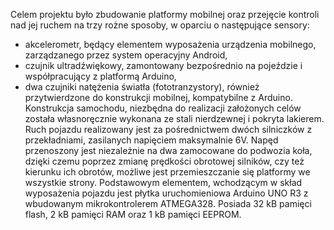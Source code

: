 Celem projektu było zbudowanie platformy mobilnej oraz przejęcie kontroli nad jej ruchem na trzy rożne sposoby, w oparciu o następujące sensory:
- akcelerometr, będący elementem wyposażenia urządzenia mobilnego, zarządzanego przez system operacyjny Android,
-  czujnik ultradźwiękowy, zamontowany bezpośrednio na pojeździe i  współpracujący  z platformą Arduino,
- dwa czujniki natężenia światła (fototranzystory), również przytwierdzone do konstrukcji mobilnej, kompatybilne z Arduino.
Konstrukcja samochodu, niezbędna do realizacji założonych  celów została własnoręcznie wykonana ze stali nierdzewnej i pokryta lakierem. Ruch pojazdu realizowany jest za pośrednictwem dwóch silniczków z przekładniami, zasilanych napięciem maksymalnie 6V. Napęd przenoszony jest niezależnie na dwa zamocowane do podwozia koła, dzięki czemu poprzez zmianę prędkości obrotowej silników, czy też kierunku ich obrotów, możliwe jest przemieszczanie się platformy we wszystkie strony. 
Podstawowym elementem, wchodzącym w skład wyposażenia pojazdu jest płytka uruchomieniowa Arduino UNO R3 z wbudowanym mikrokontrolerem ATMEGA328. Posiada 32 kB pamięci flash, 2 kB pamięci RAM oraz 1 kB pamięci EEPROM. 

